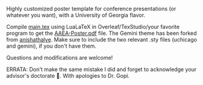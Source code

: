Highly customized poster template for conference presentations (or whatever you want), with a University of Georgia flavor. 

Compile [main.tex](https://github.com/savinrk/AAEA-Poster/blob/main/main.tex) using LuaLaTeX in Overleaf/TexStudio/your favorite program to get the [AAEA-Poster.pdf](https://github.com/savinrk/AAEA-Poster/blob/main/AAEA-poster.pdf) file. 
The Gemini theme has been forked from [anishathalye](https://github.com/anishathalye/gemini). Make sure to include the two relevant .sty files (uchicago and gemini), if you don't have them. 

Questions and modifications are welcome!

ERRATA: Don't make the same mistake I did and forget to acknowledge your advisor's doctorate :see_no_evil:. With apologies to Dr. Gopi. 


